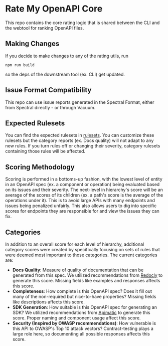 # Rate My OpenAPI Core

This repo contains the core rating logic that is shared between the CLI and the
webtool for ranking OpenAPI files.

## Making Changes

If you decide to make changes to any of the rating utils, run

```
npm run build
```

so the deps of the downstream tool (ex. CLI) get updated.

## Issue Format Compatibility

This repo can use issue reports generated in the Spectral Format, either from
Spectral directly - or through Vacuum.

## Expected Rulesets

You can find the expected rulesets in [rulesets](../../rulesets). You can
customize these rulesets but the category reports (ex. Docs quality) will not
adapt to any new rules. If you turn rules off or changing their severity,
category rulesets containing those rules will be affected.

## Scoring Methodology

Scoring is performed in a bottoms-up fashion, with the lowest level of entity in
an OpenAPI spec (ex. a component or operation) being evaluated based on its
issues and their severity. The next-level in hierarchy's score will be an
average of the scores of its children (ex. a path's score is the average of the
operations under it). This is to avoid large APIs with many endpoints and issues
being penalized unfairly. This also allows users to dig into specific scores for
endpoints they are responsible for and view the issues they can fix.

## Categories

In addition to an overall score for each level of hierarchy, additional category
scores were created by specifically focusing on sets of rules that were deemed
most important to those categories. The current categories are:

- **Docs Quality**: Measure of quality of documentation that can be generated
  from this spec. We utilized recommendations from
  [Redocly](https://redocly.com/docs/cli/rules/built-in-rules/) to generate this
  score. Missing fields like examples and responses affects this score.
- **Completeness**: How complete is this OpenAPI spec? Does it fill out many of
  the non-required but nice-to-have properties? Missing fields like descriptions
  affects this score.
- **SDK Generation**: How suitable is this OpenAPI spec for generating an SDK?
  We utilized recommendations from
  [Apimatic](https://www.apimatic.io/blog/2022/11/14-best-practices-to-write-openapi-for-better-api-consumption/)
  to generate this score. Proper naming and component usage affect this score.
- **Security (Inspired by OWASP recommendations)**: How vulnerable is this API
  to OWASP's Top 10 attack vectors? Contract-testing plays a large role here, so
  documenting all possible responses affects this score.
